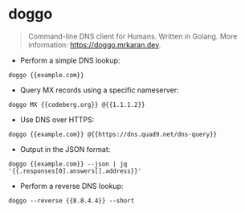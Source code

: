 # doggo

> Command-line DNS client for Humans.
> Written in Golang.
> More information: <https://doggo.mrkaran.dev>.

- Perform a simple DNS lookup:

`doggo {{example.com}}`

- Query MX records using a specific nameserver:

`doggo MX {{codeberg.org}} @{{1.1.1.2}}`

- Use DNS over HTTPS:

`doggo {{example.com}} @{{https://dns.quad9.net/dns-query}}`

- Output in the JSON format:

`doggo {{example.com}} --json | jq '{{.responses[0].answers[].address}}'`

- Perform a reverse DNS lookup:

`doggo --reverse {{8.8.4.4}} --short`
